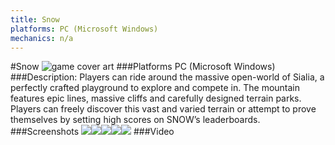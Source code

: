 ```yaml
---
title: Snow
platforms: PC (Microsoft Windows)
mechanics: n/a
---
```

#Snow
![game cover art](//images.igdb.com/igdb/image/upload/t_cover_big/yztrxwj6uy12dwzozpyf.jpg "Logo Title Text 1")
###Platforms
PC (Microsoft Windows)
###Description:
Players can ride around the massive open-world of Sialia, a perfectly crafted playground to explore and compete in. The mountain features epic lines, massive cliffs and carefully designed terrain parks. Players can freely discover this vast and varied terrain or attempt to prove themselves by setting high 
scores on SNOW’s leaderboards.
###Screenshots
<a target="_blank" href="//images.igdb.com/igdb/image/upload/t_cover_big/tywuupzqz2o3dxhostcj.jpg"><img src="//images.igdb.com/igdb/image/upload/t_thumb/tywuupzqz2o3dxhostcj.jpg"/></a><a target="_blank" href="//images.igdb.com/igdb/image/upload/t_cover_big/itzm7jcknkfjfy5pxbqd.jpg"><img src="//images.igdb.com/igdb/image/upload/t_thumb/itzm7jcknkfjfy5pxbqd.jpg"/></a><a target="_blank" href="//images.igdb.com/igdb/image/upload/t_cover_big/fbevcp2kreqxaowm8i2x.jpg"><img src="//images.igdb.com/igdb/image/upload/t_thumb/fbevcp2kreqxaowm8i2x.jpg"/></a><a target="_blank" href="//images.igdb.com/igdb/image/upload/t_cover_big/db09cndwudchuz9nmzbt.jpg"><img src="//images.igdb.com/igdb/image/upload/t_thumb/db09cndwudchuz9nmzbt.jpg"/></a><a target="_blank" href="//images.igdb.com/igdb/image/upload/t_cover_big/fedecypr6ho1xfoceszo.jpg"><img src="//images.igdb.com/igdb/image/upload/t_thumb/fedecypr6ho1xfoceszo.jpg"/></a>
###Video

